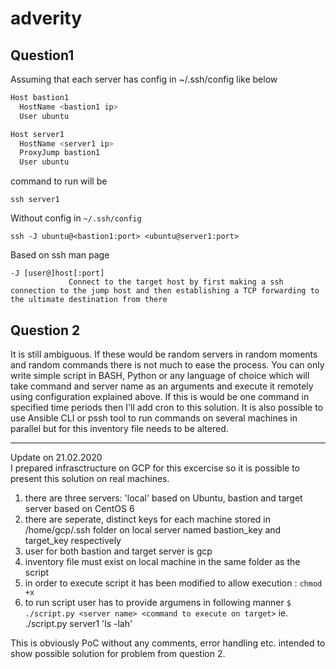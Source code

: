 # adverity

## Question1
Assuming that each server has config in ~/.ssh/config like below

```bash
Host bastion1
  HostName <bastion1 ip>
  User ubuntu

Host server1
  HostName <server1 ip>
  ProxyJump bastion1
  User ubuntu
```
command to run will be

`ssh server1`

Without config in `~/.ssh/config`

`ssh -J ubuntu@<bastion1:port> <ubuntu@server1:port>`  

Based on ssh man page

```
-J [user@]host[:port]
             Connect to the target host by first making a ssh connection to the jump host and then establishing a TCP forwarding to the ultimate destination from there
```


## Question 2
It is still ambiguous. If these would be random servers in random moments and random commands there is not much to ease the process. You can only write simple script in BASH, Python or any language of choice which will take command and server name as an arguments and execute it remotely using configuration explained above.
If this is would be one command in specified time periods then I'll add cron to this solution.
It is also possible to use Ansible CLI or pssh tool to run commands on several machines in parallel but for this inventory file needs to be altered.

---

Update on 21.02.2020  
I prepared infrasctructure on GCP for this excercise so it is possible to present this solution on real machines.
1) there are three servers: 'local' based on Ubuntu, bastion and target server based on CentOS 6
2) there are seperate, distinct keys for each machine stored in /home/gcp/.ssh folder on local server named bastion_key and target_key respectively
3) user for both bastion and target server is gcp
4) inventory file must exist on local machine in the same folder as the script
5) in order to execute script it has been modified to allow execution : `chmod +x`
6) to run script user has to provide argumens in following manner `$ ./script.py <server name> <command to execute on target>` ie. ./script.py server1 'ls -lah'

This is obviously PoC without any comments, error handling etc. intended to show possible solution for problem from question 2.
